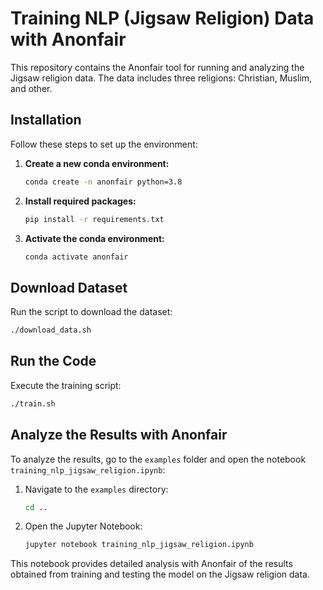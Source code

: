 # Training NLP (Jigsaw Religion) Data with Anonfair

This repository contains the Anonfair tool for running and analyzing the Jigsaw religion data. The data includes three religions: Christian, Muslim, and other.

## Installation

Follow these steps to set up the environment:

1. **Create a new conda environment:**
    ```sh
    conda create -n anonfair python=3.8
    ```

2. **Install required packages:**
    ```sh
    pip install -r requirements.txt
    ```

3. **Activate the conda environment:**
    ```sh
    conda activate anonfair
    ```

## Download Dataset

Run the script to download the dataset:

```sh
./download_data.sh
```

## Run the Code

Execute the training script:

```sh
./train.sh
```

## Analyze the Results with Anonfair

To analyze the results, go to the `examples` folder and open the notebook `training_nlp_jigsaw_religion.ipynb`:

1. Navigate to the `examples` directory:
    ```sh
    cd ..
    ```

2. Open the Jupyter Notebook:
    ```sh
    jupyter notebook training_nlp_jigsaw_religion.ipynb
    ```

This notebook provides detailed analysis with Anonfair of the results obtained from training and testing the model on the Jigsaw religion data.



